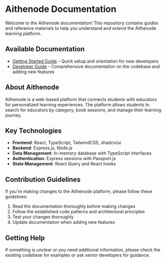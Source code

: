 # Aithenode Documentation

Welcome to the Aithenode documentation! This repository contains guides and reference materials to help you understand and extend the Aithenode learning platform.

## Available Documentation

- [Getting Started Guide](./Getting-Started.md) - Quick setup and orientation for new developers
- [Developer Guide](./Aithenode-Developer-Guide.md) - Comprehensive documentation on the codebase and adding new features

## About Aithenode

Aithenode is a web-based platform that connects students with educators for personalized learning experiences. The platform allows students to search for educators by category, book sessions, and manage their learning journey.

## Key Technologies

- **Frontend**: React, TypeScript, TailwindCSS, shadcn/ui
- **Backend**: Express.js, Node.js
- **Data Management**: In-memory database with TypeScript interfaces
- **Authentication**: Express sessions with Passport.js
- **State Management**: React Query and React hooks

## Contribution Guidelines

If you're making changes to the Aithenode platform, please follow these guidelines:

1. Read the documentation thoroughly before making changes
2. Follow the established code patterns and architectural principles
3. Test your changes thoroughly
4. Update documentation when adding new features

## Getting Help

If something is unclear or you need additional information, please check the existing codebase for examples or ask senior developers for guidance.
